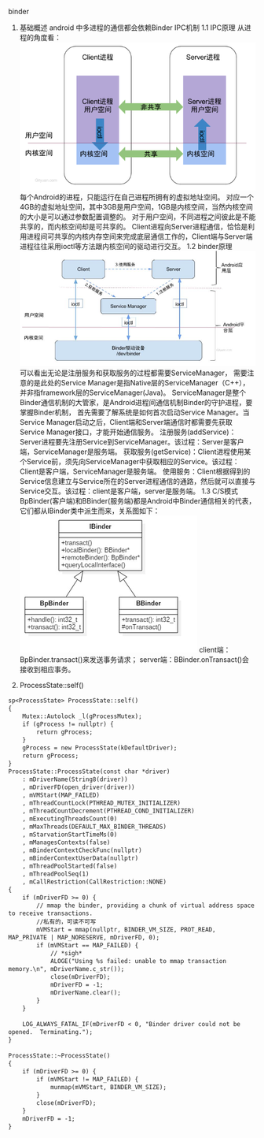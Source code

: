 binder

1. 基础概述
android 中多进程的通信都会依赖Binder IPC机制
1.1 IPC原理
从进程的角度看：
![alt text](../pic/binder_process.png)
每个Android的进程，只能运行在自己进程所拥有的虚拟地址空间。
对应一个4GB的虚拟地址空间，其中3GB是用户空间，1GB是内核空间，当然内核空间的大小是可以通过参数配置调整的。
对于用户空间，不同进程之间彼此是不能共享的，而内核空间却是可共享的。
Client进程向Server进程通信，恰恰是利用进程间可共享的内核内存空间来完成底层通信工作的，Client端与Server端进程往往采用ioctl等方法跟内核空间的驱动进行交互。
1.2 binder原理
![alt text](../pic/binder_principle.png)
可以看出无论是注册服务和获取服务的过程都需要ServiceManager，
需要注意的是此处的Service Manager是指Native层的ServiceManager（C++），并非指framework层的ServiceManager(Java)。
ServiceManager是整个Binder通信机制的大管家，是Android进程间通信机制Binder的守护进程，要掌握Binder机制，
首先需要了解系统是如何首次启动Service Manager。当Service Manager启动之后，Client端和Server端通信时都需要先获取Service Manager接口，才能开始通信服务。
注册服务(addService)：Server进程要先注册Service到ServiceManager。该过程：Server是客户端，ServiceManager是服务端。
获取服务(getService)：Client进程使用某个Service前，须先向ServiceManager中获取相应的Service。该过程：Client是客户端，ServiceManager是服务端。
使用服务：Client根据得到的Service信息建立与Service所在的Server进程通信的通路，然后就可以直接与Service交互。该过程：client是客户端，server是服务端。
1.3 C/S模式
BpBinder(客户端)和BBinder(服务端)都是Android中Binder通信相关的代表，它们都从IBinder类中派生而来，关系图如下：
![alt text](../pic/binder_cs.png)
client端：BpBinder.transact()来发送事务请求；
server端：BBinder.onTransact()会接收到相应事务。



2. ProcessState::self()
```
sp<ProcessState> ProcessState::self()
{
    Mutex::Autolock _l(gProcessMutex);
    if (gProcess != nullptr) {
        return gProcess;
    }
    gProcess = new ProcessState(kDefaultDriver);
    return gProcess;
}
ProcessState::ProcessState(const char *driver)
    : mDriverName(String8(driver))
    , mDriverFD(open_driver(driver))
    , mVMStart(MAP_FAILED)
    , mThreadCountLock(PTHREAD_MUTEX_INITIALIZER)
    , mThreadCountDecrement(PTHREAD_COND_INITIALIZER)
    , mExecutingThreadsCount(0)
    , mMaxThreads(DEFAULT_MAX_BINDER_THREADS)
    , mStarvationStartTimeMs(0)
    , mManagesContexts(false)
    , mBinderContextCheckFunc(nullptr)
    , mBinderContextUserData(nullptr)
    , mThreadPoolStarted(false)
    , mThreadPoolSeq(1)
    , mCallRestriction(CallRestriction::NONE)
{
    if (mDriverFD >= 0) {
        // mmap the binder, providing a chunk of virtual address space to receive transactions.
        //私有的，可读不可写
        mVMStart = mmap(nullptr, BINDER_VM_SIZE, PROT_READ, MAP_PRIVATE | MAP_NORESERVE, mDriverFD, 0);
        if (mVMStart == MAP_FAILED) {
            // *sigh*
            ALOGE("Using %s failed: unable to mmap transaction memory.\n", mDriverName.c_str());
            close(mDriverFD);
            mDriverFD = -1;
            mDriverName.clear();
        }
    }

    LOG_ALWAYS_FATAL_IF(mDriverFD < 0, "Binder driver could not be opened.  Terminating.");
}

ProcessState::~ProcessState()
{
    if (mDriverFD >= 0) {
        if (mVMStart != MAP_FAILED) {
            munmap(mVMStart, BINDER_VM_SIZE);
        }
        close(mDriverFD);
    }
    mDriverFD = -1;
}
```

